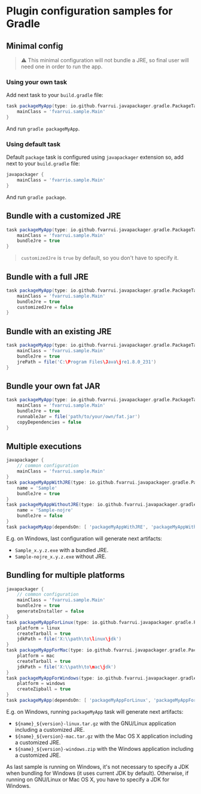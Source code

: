 # Plugin configuration samples for Gradle

## Minimal config

> :warning: This minimal configuration will not bundle a  JRE, so final user will need one in order to run the app.

### Using your own task

Add next task to your `build.gradle` file:

```groovy
task packageMyApp(type: io.github.fvarrui.javapackager.gradle.PackageTask, dependsOn: build) {
	mainClass = 'fvarrui.sample.Main'
}
```

And run `gradle packageMyApp`.

### Using default task

Default `package` task is configured using `javapackager` extension so, add next to your `build.gradle` file:

```groovy
javapackager {
	mainClass = 'fvarrio.sample.Main'
}
```
And run `gradle package`.

## Bundle with a customized JRE

```groovy
task packageMyApp(type: io.github.fvarrui.javapackager.gradle.PackageTask, dependsOn: build) {
	mainClass = 'fvarrui.sample.Main'
	bundleJre = true
}
```

> `customizedJre` is `true` by default, so you don't have to specify it.

## Bundle with a full  JRE

```groovy 
task packageMyApp(type: io.github.fvarrui.javapackager.gradle.PackageTask, dependsOn: build) {
	mainClass = 'fvarrui.sample.Main'
	bundleJre = true
	customizedJre = false
}
```

## Bundle with an existing JRE

```groovy
task packageMyApp(type: io.github.fvarrui.javapackager.gradle.PackageTask, dependsOn: build) {
	mainClass = 'fvarrui.sample.Main'
	bundleJre = true
	jrePath = file('C:\Program Files\Java\jre1.8.0_231')
}
```

## Bundle your own fat JAR

```groovy
task packageMyApp(type: io.github.fvarrui.javapackager.gradle.PackageTask, dependsOn: build) {
	mainClass = 'fvarrui.sample.Main'
	bundleJre = true
	runnableJar = file('path/to/your/own/fat.jar')
	copyDependencies = false
}
```

## Multiple executions

```groovy
javapackager {
    // common configuration
	mainClass = 'fvarrui.sample.Main'
}
task packageMyAppWithJRE(type: io.github.fvarrui.javapackager.gradle.PackageTask, dependsOn: build) {
	name = 'Sample'
	bundleJre = true
}
task packageMyAppWithoutJRE(type: io.github.fvarrui.javapackager.gradle.PackageTask, dependsOn: build) {
	name = 'Sample-nojre'
	bundleJre = false
}
task packageMyApp(dependsOn: [ 'packageMyAppWithJRE', 'packageMyAppWithoutJRE' ])
```

E.g. on Windows, last configuration will generate next artifacts:
* `Sample_x.y.z.exe` with a bundled JRE.
* `Sample-nojre_x.y.z.exe` without JRE.

## Bundling for multiple platforms

```groovy
javapackager {
	// common configuration
	mainClass = 'fvarrui.sample.Main'
	bundleJre = true
	generateInstaller = false
}
task packageMyAppForLinux(type: io.github.fvarrui.javapackager.gradle.PackageTask, dependsOn: build) {
	platform = linux
	createTarball = true
	jdkPath = file('X:\\path\to\linux\jdk')
}
task packageMyAppForMac(type: io.github.fvarrui.javapackager.gradle.PackageTask, dependsOn: build) {
	platform = mac
	createTarball = true
	jdkPath = file('X:\\path\to\mac\jdk')
}
task packageMyAppForWindows(type: io.github.fvarrui.javapackager.gradle.PackageTask, dependsOn: build) {
	platform = windows
	createZipball = true
}
task packageMyApp(dependsOn: [ 'packageMyAppForLinux', 'packageMyAppForMac', 'packageMyAppForWindows' ])
```

E.g. on Windows, running `packageMyApp` task will generate next artifacts:

* `${name}_${version}-linux.tar.gz` with the GNU/Linux application including a customized JRE.
* `${name}_${version}-mac.tar.gz` with the Mac OS X application including a customized JRE.
* `${name}_${version}-windows.zip` with the Windows application including a customized JRE.

As last sample is running on Windows, it's not necessary to specify a JDK when bundling for Windows (it uses current JDK by default). Otherwise, if running on GNU/Linux or Mac OS X, you have to specify a JDK for Windows.
